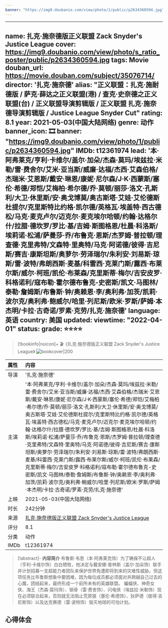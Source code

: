 ```yaml
---
banner: "https://img9.doubanio.com/view/photo/1/public/p2634360594.jpg"
---
```

---
name: 扎克·施奈德版正义联盟 Zack Snyder's Justice League
cover: https://img9.doubanio.com/view/photo/s_ratio_poster/public/p2634360594.jpg
tags: Movie
douban_url: https://movie.douban.com/subject/35076714/
director: '扎克·施奈德'
alias: "正义联盟：扎克·施耐德版 / 萨克·薛达之正义联盟(港) / 查克·史奈德之正义联盟(台) / 正义联盟导演剪辑版 / 正义联盟 扎克·施奈德导演剪辑版 / Justice League Snyder Cut"
rating: 8.1
year: 2021-05-03(中国大陆网络)
genre: 动作
banner_icon: 🎞
banner: "https://img9.doubanio.com/view/photo/1/public/p2634360594.jpg"
IMDb:  t12361974
lead: '本·阿弗莱克/亨利·卡维尔/盖尔·加朵/杰森·莫玛/埃兹拉·米勒/雷·费舍尔/艾米·亚当斯/威廉·达福/杰西·艾森伯格/杰瑞米·艾恩斯/戴安·琳恩/康妮·尼尔森/J·K·西蒙斯/塞伦·希德/郑恺/艾梅柏·希尔德/乔·莫顿/丽莎·洛文·孔斯利/大卫·休里斯/安·奥戈博莫/奥古斯塔·艾娃·艾伦德斯杜提尔/克里斯特比约格·凯尔德/英格瓦·埃盖特·西古德松/马克·麦克卢尔/迈克尔·麦克埃尔哈顿/约翰·达格尔什/拉腊·德坎罗/罗比·基/吉姆·斯图格恩/杜晨·科洛斯/埃莉诺·松浦/萨曼莎·乔/布鲁克·恩斯/杰罗姆·普拉顿/理查德·克里弗特/文森特·里奥特/马克·阿诺德/彼得·吉尼斯/赛吉·康斯坦斯/奥萝尔·劳泽瑞尔/朱利安·刘易斯·琼斯/雷·波特/弗朗西斯·麦基/科雷西·克莱门斯/露西·布莱尔斯/威尔·柯班/凯伦·布莱森/克里斯蒂·梅尔/吉安皮罗·科格诺利/寇布勒·霍尔德布鲁克-史密斯/凯文·马图林/泰勒·詹姆斯/布鲁斯·钟/奥赖恩·李/奥利弗·加茨/凯莉·波尔克/奥利弗·鲍威尔/哈里·列尼斯/欧米·罗斯/萨姆·本杰明/卡拉·古奇诺/罗素·克劳/扎克·施奈德' 
language: 英语 
country: 美国 
updated:
viewtime: "2022-04-01"
status: 
grade: ⭐⭐⭐⭐
---
> [!bookinfo|noicon]+ 🎬《扎克·施奈德版正义联盟 Zack Snyder's Justice League》
> ![bookcover|200](https://img9.doubanio.com/view/photo/s_ratio_poster/public/p2634360594.jpg)
>
| 属性 | 内容                                       |
|:---- |:------------------------------------------ |
| 导演 | '扎克·施奈德'                         |
| 主演 | '本·阿弗莱克/亨利·卡维尔/盖尔·加朵/杰森·莫玛/埃兹拉·米勒/雷·费舍尔/艾米·亚当斯/威廉·达福/杰西·艾森伯格/杰瑞米·艾恩斯/戴安·琳恩/康妮·尼尔森/J·K·西蒙斯/塞伦·希德/郑恺/艾梅柏·希尔德/乔·莫顿/丽莎·洛文·孔斯利/大卫·休里斯/安·奥戈博莫/奥古斯塔·艾娃·艾伦德斯杜提尔/克里斯特比约格·凯尔德/英格瓦·埃盖特·西古德松/马克·麦克卢尔/迈克尔·麦克埃尔哈顿/约翰·达格尔什/拉腊·德坎罗/罗比·基/吉姆·斯图格恩/杜晨·科洛斯/埃莉诺·松浦/萨曼莎·乔/布鲁克·恩斯/杰罗姆·普拉顿/理查德·克里弗特/文森特·里奥特/马克·阿诺德/彼得·吉尼斯/赛吉·康斯坦斯/奥萝尔·劳泽瑞尔/朱利安·刘易斯·琼斯/雷·波特/弗朗西斯·麦基/科雷西·克莱门斯/露西·布莱尔斯/威尔·柯班/凯伦·布莱森/克里斯蒂·梅尔/吉安皮罗·科格诺利/寇布勒·霍尔德布鲁克-史密斯/凯文·马图林/泰勒·詹姆斯/布鲁斯·钟/奥赖恩·李/奥利弗·加茨/凯莉·波尔克/奥利弗·鲍威尔/哈里·列尼斯/欧米·罗斯/萨姆·本杰明/卡拉·古奇诺/罗素·克劳/扎克·施奈德'                             |
| 上映 | 2021-05-03(中国大陆网络)                             |
| 时长 | 242分钟                   |
| 来源 | [扎克·施奈德版正义联盟 Zack Snyder's Justice League](https://movie.douban.com/subject/35076714/) |
| 评分 | 8.1                           |
| 分类 | 动作                            |
| IMDb | t12361974                             | 

> [!abstract]- **内容简介**
>  布鲁斯·韦恩（本·阿弗莱克饰）为了确保不让超人（亨利·卡维尔饰）白白牺牲，他决定与戴安娜·普林斯（盖尔·加朵饰）联手并计划招募一支超能力者团队来保护世界免遭即将到来的灾难性威胁。但这项任务比布鲁斯想象中要困难，因为每位成员都必须面对并跨越自己过去的心魔，团结起来，最终形成一个前所未有的英雄联盟。 蝙蝠侠、神奇女侠、海王（杰森·莫玛饰）、钢骨（雷·费舍饰）、闪电侠（埃兹拉·米勒饰）现在必须联合起来，否则就无法阻止荒原狼（塞伦·希德饰）、狄萨德（彼得·吉尼斯饰）以及达克赛德（雷·波特饰）毁灭地球的可怕计划。
>  
## 心得体会
